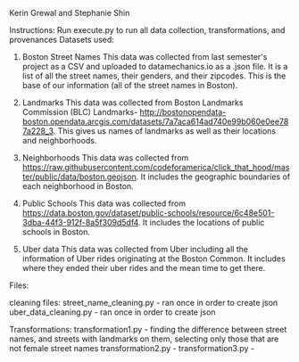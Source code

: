 Kerin Grewal and Stephanie Shin 


Instructions: 
Run execute.py to run all data collection, transformations, and provenances
Datasets used: 

1. Boston Street Names 
This data was collected from last semester's project as a CSV and uploaded to datamechanics.io as a .json file. It is a list of all the street names, their genders, and their zipcodes.
This is the base of our information (all of the street names in Boston). 

2. Landmarks 
This data was collected from Boston Landmarks Commission (BLC) Landmarks- http://bostonopendata-boston.opendata.arcgis.com/datasets/7a7aca614ad740e99b060e0ee787a228_3. 
This gives us names of landmarks as well as their locations and neighborhoods. 

3. Neighborhoods 
This data was collected from https://raw.githubusercontent.com/codeforamerica/click_that_hood/master/public/data/boston.geojson. 
It includes the geographic boundaries of each neighborhood in Boston. 

4. Public Schools 
This data was collected from https://data.boston.gov/dataset/public-schools/resource/6c48e501-3dba-44f3-912f-8a5f309d5df4. 
It includes the locations of public schools in Boston. 

5. Uber data 
This data was collected from Uber including all the information of Uber rides originating at the Boston Common. 
It includes where they ended their uber rides and the mean time to get there. 



Files: 

cleaning files: 
street_name_cleaning.py - ran once in order to create json
uber_data_cleaning.py - ran once in order to create json 


Transformations: 
transformation1.py - finding the difference between street names, and streets with landmarks on them, selecting only those that are not female street names
transformation2.py - 
transformation3.py - 





